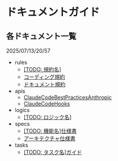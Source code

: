 # ドキュメントガイド

## 各ドキュメント一覧

2025/07/13/20/57
- rules
  - [[TODO: 規約名]](@vibes/rules/_template.md)
  - [コーディング規約](@vibes/rules/coding_standards.md)
  - [ドキュメント規約](@vibes/rules/documentation_standards.md)
- apis
  - [ClaudeCodeBestPracticesAnthropic](@vibes/apis/ClaudeCodeBestPracticesAnthropic.md)
  - [ClaudeCodeHooks](@vibes/apis/ClaudeCodeHooks.md)
- logics
  - [[TODO: ロジック名]](@vibes/logics/_template.md)
- specs
  - [[TODO: 機能名]仕様書](@vibes/specs/_template.md)
  - [アーキテクチャ仕様書](@vibes/specs/architecture.md)
- tasks
  - [[TODO: タスク名]ガイド](@vibes/tasks/_template.md)
